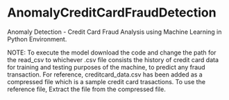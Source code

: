 # AnomalyCreditCardFraudDetection

Anomaly Detection - Credit Card Fraud Analysis using Machine Learning in Python Environment.

NOTE:
To execute the model download the code and change the path for the read_csv to whichever .csv file consists the history of credit card data for training and testing purposes of the machine, to predict any fraud transaction. For reference, creditcard_data.csv has been added as a compressed file which is a sample credit card trasactions. To use the reference file, Extract the file from the compressed file.
